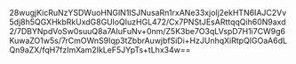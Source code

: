 28wugjKicRuNzYSDWuoHNGlN1ISJNusaRn1rxANe33xjolj2ekHTN6IAJC2Vv5dj8h5QGXHkbRkUxdG8GUloQIuzHGL472/Cx7PNStJEsARttqqQih60N9axd2/7DBYNpdVoSw0suuQ8a7AIuFuNv+0nm/Z5K3be7O3qLVspD7H1i7CW9g6KuwaZO1w5s/7rCmOWnS9Iqp3tZbbrAuwjbfSiDi+HzJUnhqXiRtpQIGOaA6dLQn9aZX/fqH7fzImXam2IkLeF5JYpTs+tLhx34w==
